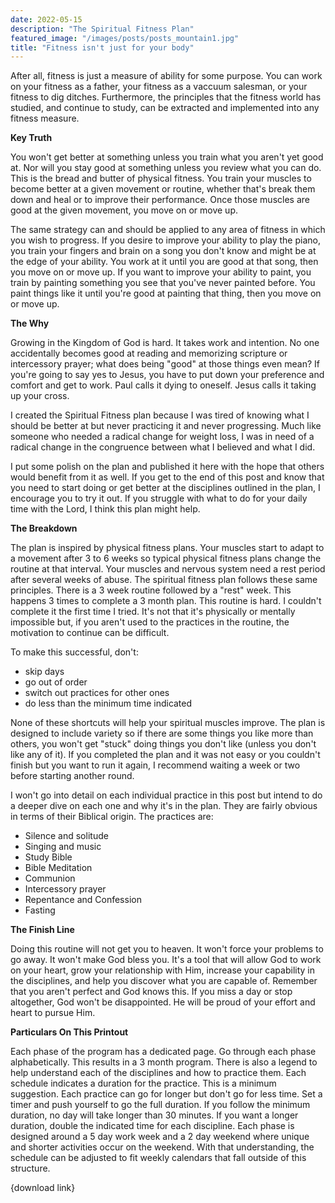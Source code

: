 ```yaml
---
date: 2022-05-15
description: "The Spiritual Fitness Plan"
featured_image: "/images/posts/posts_mountain1.jpg"
title: "Fitness isn't just for your body"
---
```


After all, fitness is just a measure of ability for some purpose. You can work on your fitness as a father, your fitness as a vaccuum salesman, or your fitness to dig ditches. Furthermore, the principles that the fitness world has studied, and continue to study, can be extracted and implemented into any fitness measure.

**Key Truth**

You won't get better at something unless you train what you aren't yet good at. Nor will you stay good at something unless you review what you can do. This is the bread and butter of physical fitness. You train your muscles to become better at a given movement or routine, whether that's break them down and heal or to improve their performance. Once those muscles are good at the given movement, you move on or move up.

The same strategy can and should be applied to any area of fitness in which you wish to progress. If you desire to improve your ability to play the piano, you train your fingers and brain on a song you don't know and might be at the edge of your ability. You work at it until you are good at that song, then you move on or move up. If you want to improve your ability to paint, you train by painting something you see that you've never painted before. You paint things like it until you're good at painting that thing, then you move on or move up.

**The Why**

Growing in the Kingdom of God is hard. It takes work and intention. No one accidentally becomes good at reading and memorizing scripture or intercessory prayer; what does being "good" at those things even mean? If you're going to say yes to Jesus, you have to put down your preference and comfort and get to work. Paul calls it dying to oneself. Jesus calls it taking up your cross.

I created the Spiritual Fitness plan because I was tired of knowing what I should be better at but never practicing it and never progressing. Much like someone who needed a radical change for weight loss, I was in need of a radical change in the congruence between what I believed and what I did.

I put some polish on the plan and published it here with the hope that others would benefit from it as well. If you get to the end of this post and know that you need to start doing or get better at the disciplines outlined in the plan, I encourage you to try it out. If you struggle with what to do for your daily time with the Lord, I think this plan might help.


**The Breakdown**
  
The plan is inspired by physical fitness plans. Your muscles start to adapt to a movement after 3 to 6 weeks so typical physical fitness plans change the routine at that interval. Your muscles and nervous system need a rest period after several weeks of abuse. The spiritual fitness plan follows these same principles. There is a 3 week routine followed by a "rest" week. This happens 3 times to complete a 3 month plan. This routine is hard. I couldn't complete it the first time I tried. It's not that it's physically or mentally impossible but, if you aren't used to the practices in the routine, the motivation to continue can be difficult.

To make this successful, don't:
  * skip days
  * go out of order
  * switch out practices for other ones
  * do less than the minimum time indicated

None of these shortcuts will help your spiritual muscles improve. The plan is designed to include variety so if there are some things you like more than others, you won't get "stuck" doing things you don't like (unless you don't like any of it). If you completed the plan and it was not easy or you couldn't finish but you want to run it again, I recommend waiting a week or two before starting another round.

I won't go into detail on each individual practice in this post but intend to do a deeper dive on each one and why it's in the plan. They are fairly obvious in terms of their Biblical origin. The practices are:
  * Silence and solitude
  * Singing and music
  * Study Bible
  * Bible Meditation
  * Communion
  * Intercessory prayer
  * Repentance and Confession
  * Fasting

**The Finish Line**
  
Doing this routine will not get you to heaven. It won't force your problems to go away. It won't make God bless you. It's a tool that will allow God to work on your heart, grow your relationship with Him, increase your capability in the disciplines, and help you discover what you are capable of. Remember that you aren't perfect and God knows this. If you miss a day or stop altogether, God won't be disappointed. He will be proud of your effort and heart to pursue Him.


**Particulars On This Printout**

Each phase of the program has a dedicated page. Go through each phase alphabetically. This results in a 3 month program. There is also a legend to help understand each of the disciplines and how to practice them. Each schedule indicates a duration for the practice. This is a minimum suggestion. Each practice can go for longer but don't go for less time. Set a timer and push yourself to go the full duration. If you follow the minimum duration, no day will take longer than 30 minutes. If you want a longer duration, double the indicated time for each discipline. Each phase is designed around a 5 day work week and a 2 day weekend where unique and shorter activities occur on the weekend. With that understanding, the schedule can be adjusted to fit weekly calendars that fall outside of this structure.

{download link}